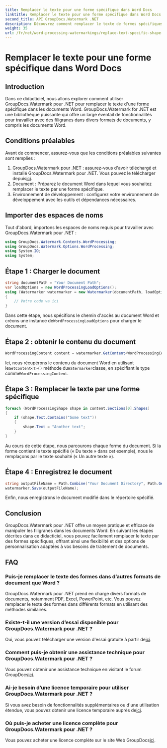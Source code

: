 ```yaml
---
title: Remplacer le texte pour une forme spécifique dans Word Docs
linktitle: Remplacer le texte pour une forme spécifique dans Word Docs
second_title: API GroupDocs.Watermark .NET
description: Découvrez comment remplacer le texte de formes spécifiques dans des documents Word à l'aide de GroupDocs.Watermark pour .NET. Suivez notre tutoriel étape par étape.
weight: 35
url: /fr/net/word-processing-watermarkings/replace-text-specific-shape-word-docs/
---
```


# Remplacer le texte pour une forme spécifique dans Word Docs

## Introduction
Dans ce didacticiel, nous allons explorer comment utiliser GroupDocs.Watermark pour .NET pour remplacer le texte d'une forme spécifique dans les documents Word. GroupDocs.Watermark for .NET est une bibliothèque puissante qui offre un large éventail de fonctionnalités pour travailler avec des filigranes dans divers formats de documents, y compris les documents Word.
## Conditions préalables
Avant de commencer, assurez-vous que les conditions préalables suivantes sont remplies :
1.  GroupDocs.Watermark pour .NET : assurez-vous d'avoir téléchargé et installé GroupDocs.Watermark pour .NET. Vous pouvez le télécharger depuis[ici](https://releases.groupdocs.com/Watermark/net/).
2. Document : Préparez le document Word dans lequel vous souhaitez remplacer le texte par une forme spécifique.
3. Environnement de développement : configurez votre environnement de développement avec les outils et dépendances nécessaires.

## Importer des espaces de noms
Tout d'abord, importons les espaces de noms requis pour travailler avec GroupDocs.Watermark pour .NET :
```csharp
using GroupDocs.Watermark.Contents.WordProcessing;
using GroupDocs.Watermark.Options.WordProcessing;
using System.IO;
using System;
```
## Étape 1 : Charger le document
```csharp
string documentPath = "Your Document Path";
var loadOptions = new WordProcessingLoadOptions();
using (Watermarker watermarker = new Watermarker(documentPath, loadOptions))
{
    // Votre code va ici
}
```
 Dans cette étape, nous spécifions le chemin d'accès au document Word et créons une instance de`WordProcessingLoadOptions` pour charger le document.
## Étape 2 : obtenir le contenu du document
```csharp
WordProcessingContent content = watermarker.GetContent<WordProcessingContent>();
```
 Ici, nous récupérons le contenu du document Word en utilisant le`GetContent<T>()` méthode du`Watermarker`classe, en spécifiant le type comme`WordProcessingContent`.
## Étape 3 : Remplacer le texte par une forme spécifique
```csharp
foreach (WordProcessingShape shape in content.Sections[0].Shapes)
{
    if (shape.Text.Contains("Some text"))
    {
        shape.Text = "Another text";
    }
}
```
Au cours de cette étape, nous parcourons chaque forme du document. Si la forme contient le texte spécifié (« Du texte » dans cet exemple), nous le remplaçons par le texte souhaité (« Un autre texte »).
## Étape 4 : Enregistrez le document
```csharp
string outputFileName = Path.Combine("Your Document Directory", Path.GetFileName(documentPath));
watermarker.Save(outputFileName);
```
Enfin, nous enregistrons le document modifié dans le répertoire spécifié.

## Conclusion
GroupDocs.Watermark pour .NET offre un moyen pratique et efficace de manipuler les filigranes dans les documents Word. En suivant les étapes décrites dans ce didacticiel, vous pouvez facilement remplacer le texte par des formes spécifiques, offrant ainsi une flexibilité et des options de personnalisation adaptées à vos besoins de traitement de documents.
## FAQ
### Puis-je remplacer le texte des formes dans d’autres formats de document que Word ?
GroupDocs.Watermark pour .NET prend en charge divers formats de documents, notamment PDF, Excel, PowerPoint, etc. Vous pouvez remplacer le texte des formes dans différents formats en utilisant des méthodes similaires.
### Existe-t-il une version d’essai disponible pour GroupDocs.Watermark pour .NET ?
 Oui, vous pouvez télécharger une version d'essai gratuite à partir de[ici](https://releases.groupdocs.com/).
### Comment puis-je obtenir une assistance technique pour GroupDocs.Watermark pour .NET ?
Vous pouvez obtenir une assistance technique en visitant le forum GroupDocs[ici](https://forum.groupdocs.com/c/watermark/19).
### Ai-je besoin d’une licence temporaire pour utiliser GroupDocs.Watermark pour .NET ?
 Si vous avez besoin de fonctionnalités supplémentaires ou d'une utilisation étendue, vous pouvez obtenir une licence temporaire auprès de[ici](https://purchase.groupdocs.com/temporary-license/).
### Où puis-je acheter une licence complète pour GroupDocs.Watermark pour .NET ?
 Vous pouvez acheter une licence complète sur le site Web GroupDocs[ici](https://purchase.groupdocs.com/buy).
